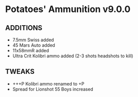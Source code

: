 # Potatoes' Ammunition v9.0.0

## ADDITIONS
- 7.5mm Swiss added
- 45 Mars Auto added
- 11x58mmR added
- Ultra Crit Kolibri ammo added (2-3 shots headshots to kill)

## TWEAKS
- +++P Kolibri ammo renamed to +P
- Spread for Lionshot 55 Boys increased
